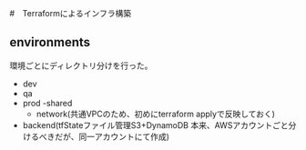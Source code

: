 #　Terraformによるインフラ構築

## environments
環境ごとにディレクトリ分けを行った。
- dev
- qa
- prod
-shared
    - network(共通VPCのため、初めにterraform applyで反映しておく)
- backend(tfStateファイル管理S3+DynamoDB 本来、AWSアカウントごと分けるべきだが、同一アカウントにて作成)

